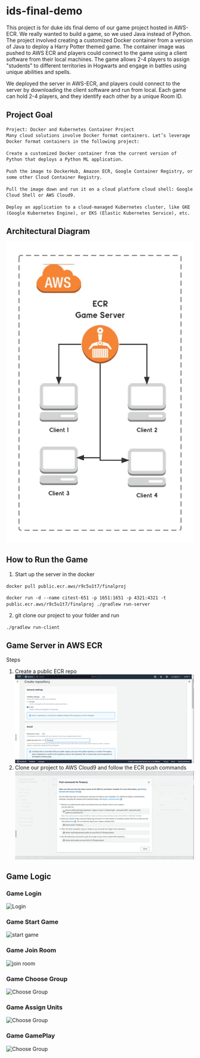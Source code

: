 # ids-final-demo
This project is for duke ids final demo of our game project hosted in AWS-ECR. We really wanted to build a game, so we used Java instead of Python. The project involved creating a customized Docker container from a version of Java to deploy a Harry Potter themed game. The container image was pushed to AWS ECR and players could connect to the game using a client software from their local machines. The game allows 2-4 players to assign "students" to different territories in Hogwarts and engage in battles using unique abilities and spells. 

We deployed the server in AWS-ECR, and players could connect to the server by downloading the client software and run from local. Each game can hold 2-4 players, and they identify each other by a unique Room ID.


## Project Goal
```
Project: Docker and Kubernetes Container Project
Many cloud solutions involve Docker format containers. Let’s leverage Docker format containers in the following project:

Create a customized Docker container from the current version of Python that deploys a Python ML application.

Push the image to DockerHub, Amazon ECR, Google Container Registry, or some other Cloud Container Registry.

Pull the image down and run it on a cloud platform cloud shell: Google Cloud Shell or AWS Cloud9.

Deploy an application to a cloud-managed Kubernetes cluster, like GKE (Google Kubernetes Engine), or EKS (Elastic Kubernetes Service), etc.

```


## Architectural Diagram
![Architecture](https://github.com/yikai-Liu/ids-final-demo/blob/master/AWS.jpg)


## How to Run the Game
1. Start up the server in the docker

`docker pull public.ecr.aws/r9c5u1t7/finalproj`

`docker run -d --name citest-651 -p 1651:1651 -p 4321:4321 -t public.ecr.aws/r9c5u1t7/finalproj ./gradlew run-server`

2. git clone our project to your folder and run

`./gradlew run-client`

## Game Server in AWS ECR
Steps
1. Create a public ECR repo
![ECR Repo](https://github.com/yikai-Liu/ids-final-demo/blob/master/ECR_createRepo.png)
2. Clone our project to AWS Cloud9 and follow the ECR push commands
![ECR Push](https://github.com/yikai-Liu/ids-final-demo/blob/master/ECR_push.png)

## Game Logic 
### Game Login
![Login](https://github.com/yikai-Liu/ids-final-demo/blob/master/login.png)

### Game Start Game
![start game](https://github.com/yikai-Liu/ids-final-demo/blob/master/startGame.png)

### Game Join Room
![join room](https://github.com/yikai-Liu/ids-final-demo/blob/master/joinRoom.png)

### Game Choose Group
![Choose Group](https://github.com/yikai-Liu/ids-final-demo/blob/master/waitingRoom.png)

### Game Assign Units
![Choose Group](https://github.com/yikai-Liu/ids-final-demo/blob/master/AssignUnits.png)

### Game GamePlay
![Choose Group](https://github.com/yikai-Liu/ids-final-demo/blob/master/GamePlay.png)
